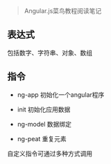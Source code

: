 
> Angular.js菜鸟教程阅读笔记

## 表达式

包括数字、字符串、对象、数组

## 指令

- ng-app 初始化一个angular程序
- init 初始化应用数据

- ng-model 数据绑定
- ng-peat 重复元素

自定义指令可通过多种方式调用